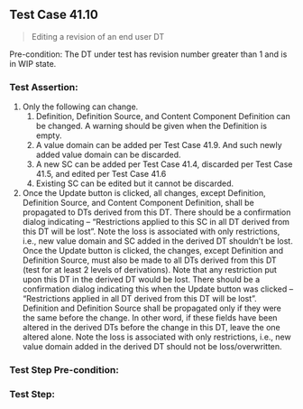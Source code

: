 ## Test Case 41.10

> Editing a revision of an end user DT

Pre-condition: The DT under test has revision number greater than 1 and is in WIP state.



### Test Assertion:

1. Only the following can change.
	1. Definition, Definition Source, and Content Component Definition can be changed. A warning should be given when the Definition is empty.
	2. A value domain can be added per Test Case 41.9. And such newly added value domain can be discarded.
	3. A new SC can be added per Test Case 41.4, discarded per Test Case 41.5, and edited per Test Case 41.6
	4. Existing SC can be edited but it cannot be discarded.
2. Once the Update button is clicked, all changes, except Definition, Definition Source, and Content Component Definition, shall be propagated to DTs derived from this DT. There should be a confirmation dialog indicating – “Restrictions applied to this SC in all DT derived from this DT will be lost”. Note the loss is associated with only restrictions, i.e., new value domain and SC added in the derived DT shouldn’t be lost. Once the Update button is clicked, the changes, except Definition and Definition Source, must also be made to all DTs derived from this DT (test for at least 2 levels of derivations). Note that any restriction put upon this DT in the derived DT would be lost. There should be a confirmation dialog indicating this when the Update button was clicked – “Restrictions applied in all DT derived from this DT will be lost”. Definition and Definition Source shall be propagated only if they were the same before the change. In other word, if these fields have been altered in the derived DTs before the change in this DT, leave the one altered alone. Note the loss is associated with only restrictions, i.e., new value domain added in the derived DT should not be loss/overwritten.

### Test Step Pre-condition:



### Test Step: